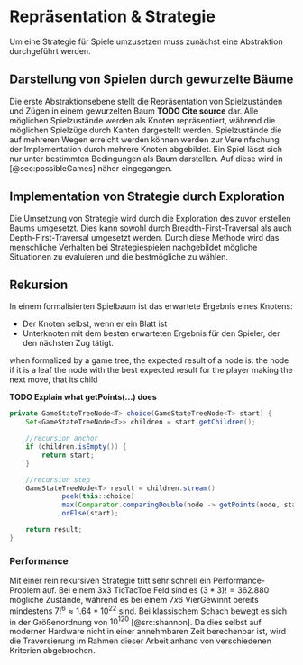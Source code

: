 # Repräsentation & Strategie

Um eine Strategie für Spiele umzusetzen muss zunächst eine Abstraktion durchgeführt werden.

## Darstellung von Spielen durch gewurzelte Bäume

Die erste Abstraktionsebene stellt die Repräsentation von Spielzuständen und Zügen in einem gewurzelten Baum **TODO Cite source** dar. Alle möglichen Spielzustände werden als Knoten repräsentiert, während die möglichen Spielzüge durch Kanten dargestellt werden. Spielzustände die auf mehreren Wegen erreicht werden können werden zur Vereinfachung der Implementation durch mehrere Knoten abgebildet.
Ein Spiel lässt sich nur unter bestimmten Bedingungen als Baum darstellen. Auf diese wird in [@sec:possibleGames] näher eingegangen.

## Implementation von Strategie durch Exploration

Die Umsetzung von Strategie wird durch die Exploration des zuvor erstellen Baums umgesetzt. Dies kann sowohl durch Breadth-First-Traversal als auch Depth-First-Traversal umgesetzt werden. Durch diese Methode wird das menschliche Verhalten bei Strategiespielen nachgebildet mögliche Situationen zu evaluieren und die bestmögliche zu wählen.

## Rekursion

In einem formalisierten Spielbaum ist das erwartete Ergebnis eines Knotens:

- Der Knoten selbst, wenn er ein Blatt ist
- Unterknoten mit dem besten erwarteten Ergebnis für den Spieler, der den nächsten Zug tätigt.

when formalized by a game tree, the expected result of a node is:
    the node if it is a leaf
    the node with the best expected result for the player making the next move, that its child

**TODO Explain what getPoints(...) does**

```java
private GameStateTreeNode<T> choice(GameStateTreeNode<T> start) {
    Set<GameStateTreeNode<T>> children = start.getChildren();

    //recursion anchor
    if (children.isEmpty()) {
        return start;
    }

    //recursion step
    GameStateTreeNode<T> result = children.stream()
            .peek(this::choice)
            .max(Comparator.comparingDouble(node -> getPoints(node, start.getState().getNextChoice())))
            .orElse(start);

    return result;
}
```

### Performance
Mit einer rein rekursiven Strategie tritt sehr schnell ein Performance-Problem auf. Bei einem $3x3$ TicTacToe Feld sind es $(3*3)! = 362.880$ mögliche Zustände, während es bei einem $7x6$ VierGewinnt bereits mindestens $7!^6 \approx 1.64 * 10^{22}$ sind. Bei klassischem Schach bewegt es sich in der Größenordnung von $10^{120}$ [@src:shannon]. Da dies selbst auf moderner Hardware nicht in einer annehmbaren Zeit berechenbar ist, wird die Traversierung im Rahmen dieser Arbeit anhand von verschiedenen Kriterien abgebrochen.
